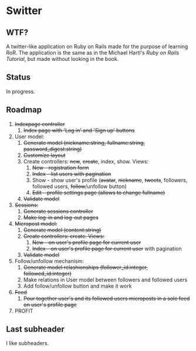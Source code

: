 # Switter

## WTF?

A twitter-like application on Ruby on Rails made for the purpose of learning RoR. The application is the same as in the Michael Hartl's *Ruby on Rails Tutorial*, but made without looking in the book.

## Status

In progress.

## Roadmap

1. ~~Indexpage controller~~
	1. ~~Index page with 'Log in' and 'Sign up' buttons~~
1. User model:
	1. ~~Generate model (nickname:string, fullname:string, password_digest:string)~~
	2. ~~Customize layout~~
	3. Create controllers: ~~new~~, ~~create~~, index, show. Views:
		1. ~~New - registration form~~
		2. ~~Index - list users with pagination~~
		3. Show - show user's profile (~~avatar~~, ~~nickname~~, ~~tweets~~, followers, followed users, ~~follow~~/unfollow button)
		4. ~~Edit – profile settings page (allows to change fullname)~~
	4. ~~Validate model~~
2. ~~Sessions:~~
	1. ~~Generate sessions controller~~
	2. ~~Make log-in and log-out pages~~
3. ~~Micropost model:~~
	1. ~~Generate model (content:string)~~
	2. ~~Create controllers: create. Views:~~
		1. ~~New - on user's profile page for current user~~
		2. ~~Index - on user's profile page for current user~~ with pagination
	3. ~~Validate model~~
4. Follow/unfollow mechanism:
	1. ~~Generate model relashionships (follower_id:integer, followed_id:integer)~~
	2. Make relations in User model between followers and followed users
	3. Add follow/unfollow button and make it work
5. ~~Feed~~
	1. ~~Pour together user's and its followed users microposts in a sole feed on user's profile page~~
6. PROFIT

## Last subheader

I like subheaders.
